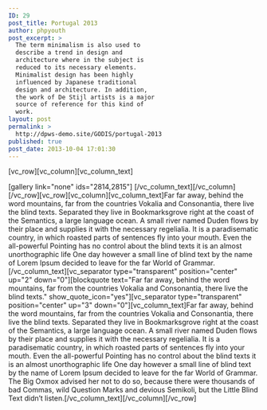 ```yaml
---
ID: 29
post_title: Portugal 2013
author: phpyouth
post_excerpt: >
  The term minimalism is also used to
  describe a trend in design and
  architecture where in the subject is
  reduced to its necessary elements.
  Minimalist design has been highly
  influenced by Japanese traditional
  design and architecture. In addition,
  the work of De Stijl artists is a major
  source of reference for this kind of
  work.
layout: post
permalink: >
  http://dpws-demo.site/GODIS/portugal-2013
published: true
post_date: 2013-10-04 17:01:30
---
```

[vc_row][vc_column][vc_column_text]

[gallery link="none" ids="2814,2815"]
[/vc_column_text][/vc_column][/vc_row][vc_row][vc_column][vc_column_text]Far far away, behind the word mountains, far from the countries Vokalia and Consonantia, there live the blind texts. Separated they live in Bookmarksgrove right at the coast of the Semantics, a large language ocean. A small river named Duden flows by their place and supplies it with the necessary regelialia. It is a paradisematic country, in which roasted parts of sentences fly into your mouth. Even the all-powerful Pointing has no control about the blind texts it is an almost unorthographic life One day however a small line of blind text by the name of Lorem Ipsum decided to leave for the far World of Grammar.[/vc_column_text][vc_separator type="transparent" position="center" up="2" down="0"][blockquote text="Far far away, behind the word mountains, far from the countries Vokalia and Consonantia, there live the blind texts." show_quote_icon="yes"][vc_separator type="transparent" position="center" up="3" down="0"][vc_column_text]Far far away, behind the word mountains, far from the countries Vokalia and Consonantia, there live the blind texts. Separated they live in Bookmarksgrove right at the coast of the Semantics, a large language ocean. A small river named Duden flows by their place and supplies it with the necessary regelialia. It is a paradisematic country, in which roasted parts of sentences fly into your mouth. Even the all-powerful Pointing has no control about the blind texts it is an almost unorthographic life One day however a small line of blind text by the name of Lorem Ipsum decided to leave for the far World of Grammar. The Big Oxmox advised her not to do so, because there were thousands of bad Commas, wild Question Marks and devious Semikoli, but the Little Blind Text didn’t listen.[/vc_column_text][/vc_column][/vc_row]